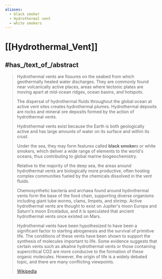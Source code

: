 ```yaml
---
aliases:
  - black smoker 
  - Hydrothermal vent 
  - white smokers 
---
```


# [[Hydrothermal_Vent]] 


## #has_/text_of_/abstract 

> Hydrothermal vents are fissures on the seabed from which geothermally heated water discharges. 
> They are commonly found near volcanically active places, areas 
> where tectonic plates are moving apart at mid-ocean ridges, ocean basins, and hotspots. 
> 
> The dispersal of hydrothermal fluids throughout the global ocean at active vent sites creates hydrothermal plumes. 
> Hydrothermal deposits are rocks and mineral ore deposits formed by the action of hydrothermal vents.
>
> Hydrothermal vents exist because the Earth is both geologically active 
> and has large amounts of water on its surface and within its crust. 
> 
> Under the sea, they may form features called **black smoker**s or white smokers, 
> which deliver a wide range of elements to the world's oceans, 
> thus contributing to global marine biogeochemistry. 
> 
> Relative to the majority of the deep sea, the areas around hydrothermal vents are biologically more productive, 
> often hosting complex communities fueled by the chemicals dissolved in the vent fluids. 
> 
> Chemosynthetic bacteria and archaea found around hydrothermal vents form the base of the food chain, 
> supporting diverse organisms including giant tube worms, clams, limpets, and shrimp. 
> Active hydrothermal vents are thought to exist on Jupiter's moon Europa and Saturn's moon Enceladus, 
> and it is speculated that ancient hydrothermal vents once existed on Mars.
>
> Hydrothermal vents have been hypothesized to have been 
> a significant factor to starting abiogenesis and the survival of primitive life. 
> The conditions of these vents have been shown to support the synthesis of molecules important to life. 
> Some evidence suggests that certain vents such as alkaline hydrothermal vents 
> or those containing supercritical CO2 are more conducive to the formation of these organic molecules. 
> However, the origin of life is a widely debated topic, and there are many conflicting viewpoints.
>
> [Wikipedia](https://en.wikipedia.org/wiki/Hydrothermal%20vent) 



